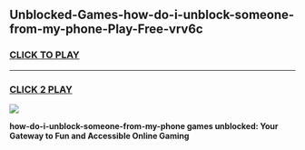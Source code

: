
## Unblocked-Games-how-do-i-unblock-someone-from-my-phone-Play-Free-vrv6c
<h3>
<a href="https://premium76.site?title=how-do-i-unblock-someone-from-my-phone&ref=23A">CLICK TO PLAY</a></h3>
<hr>

<h3>
<a href="https://premium76.site?title=how-do-i-unblock-someone-from-my-phone&ref=23A">CLICK 2 PLAY</a>
  
</h3>

<a href="https://premium76.site?title=how-do-i-unblock-someone-from-my-phone&ref=23A"><img src="https://clearcache.store/games.png"></a>


**how-do-i-unblock-someone-from-my-phone games unblocked: Your Gateway to Fun and Accessible Online Gaming**
